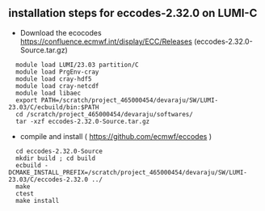 ## installation steps for eccodes-2.32.0 on LUMI-C
  - Download the ecocodes https://confluence.ecmwf.int/display/ECC/Releases (eccodes-2.32.0-Source.tar.gz)
```
  module load LUMI/23.03 partition/C
  module load PrgEnv-cray
  module load cray-hdf5
  module load cray-netcdf
  module load libaec
  export PATH=/scratch/project_465000454/devaraju/SW/LUMI-23.03/C/ecbuild/bin:$PATH
  cd /scratch/project_465000454/devaraju/softwares/
  tar -xzf eccodes-2.32.0-Source.tar.gz
```
 - compile and install ( https://github.com/ecmwf/eccodes )
```
  cd eccodes-2.32.0-Source
  mkdir build ; cd build
  ecbuild -DCMAKE_INSTALL_PREFIX=/scratch/project_465000454/devaraju/SW/LUMI-23.03/C/eccodes-2.32.0 ../
  make
  ctest
  make install

```


